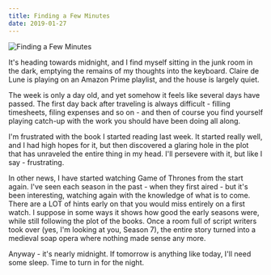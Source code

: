 ```yaml
---
title: Finding a Few Minutes
date: 2019-01-27
---
```


![Finding a Few Minutes](https://source.unsplash.com/dUPDhdeCN84/1600x900)

It's heading towards midnight, and I find myself sitting in the junk room in the dark, emptying the remains of my thoughts into the keyboard. Claire de Lune is playing on an Amazon Prime playlist, and the house is largely quiet.

The week is only a day old, and yet somehow it feels like several days have passed. The first day back after traveling is always difficult - filling timesheets, filing expenses and so on - and then of course you find yourself playing catch-up with the work you should have been doing all along.

I'm frustrated with the book I started reading last week. It started really well, and I had high hopes for it, but then discovered a glaring hole in the plot that has unraveled the entire thing in my head. I'll persevere with it, but like I say - frustrating.

In other news, I have started watching Game of Thrones from the start again. I've seen each season in the past - when they first aired - but it's been interesting, watching again with the knowledge of what is to come. There are a LOT of hints early on that you would miss entirely on a first watch. I suppose in some ways it shows how good the early seasons were, while still following the plot of the books. Once a room full of script writers took over (yes, I'm looking at you, Season 7), the entire story turned into a medieval soap opera where nothing made sense any more.

Anyway - it's nearly midnight. If tomorrow is anything like today, I'll need some sleep. Time to turn in for the night.